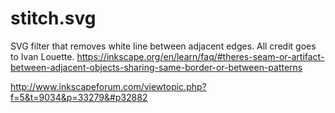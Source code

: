 # stitch.svg

SVG filter that removes white line between adjacent edges. All credit goes to Ivan Louette.
https://inkscape.org/en/learn/faq/#theres-seam-or-artifact-between-adjacent-objects-sharing-same-border-or-between-patterns

http://www.inkscapeforum.com/viewtopic.php?f=5&t=9034&p=33279&#p32882
